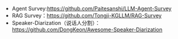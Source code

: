 - Agent Survey:https://github.com/Paitesanshi/LLM-Agent-Survey
- RAG Survey：https://github.com/Tongji-KGLLM/RAG-Survey
- Speaker-Diarization（说话人分割）：https://github.com/DongKeon/Awesome-Speaker-Diarization